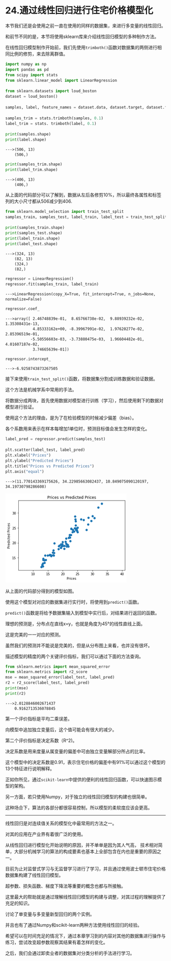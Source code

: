 


# 24.通过线性回归进行住宅价格模型化

本节我们还是会使用之前一直在使用的同样的数据集，来进行多变量的线性回归。

和前节不同的是，本节将使用sklearn库来介绍线性回归模型的多种制作方法。

在线性回归模型制作开始前，我们先使用`trimboth()`函数对数据集的两侧进行相同比例的修剪，来去除离群值。

```python
import numpy as np
import pandas as pd
from scipy import stats
from sklearn.linear_model import LinearRegression

from sklearn.datasets import loud_boston
dataset = loud_boston()

samples, label, feature_names = dataset.data, dataset.target, dataset.feature_names

samples_trim = stats.trimboth(samples, 0.1)
label_trim = stats. trimboth(label, 0.1)

print(samples.shape)
print(label.shape)
```
    --->(506, 13)
        (506,)

```python
print(samples_trim.shape)
print(label_trim.shape)
```
    --->(406, 13)
        (406,)
         
从上面的代码部分可以了解到，数据从左后各修剪10%，所以最终各属性和标签列的大小尺寸都从506减少到406.

```python
from sklearn.model_selection import train_test_split
samples_train, samples_test, label_train, label_test = train_test_split(samples_trim, label_trim, test_size=0.2, random_state=0)

print(samples_train.shape)
print(samples_test.shape)
print(label_train.shape)
print(label_test.shape)
```
    --->(324, 13)
        (82, 13)
        (324,)
        (82,)

```python
regressor = LinearRegression()
regressor.fit(samples_train, label_train)
```
    --->LinearRegression(copy_X=True, fit_intercept=True, n_jobs=None, normalize=False)
   
```python
regressor.coef_
```
    --->array([ 2.46748839e-01,  8.65766738e-02,  9.88939232e-02,  1.35308431e-13,
                4.85333162e+00, -8.39967991e-02,  1.97620277e-02,  2.85396519e-01,
               -5.50556603e-03, -3.73880475e-03,  1.96604482e-01,  4.01607187e-02,
                3.74665639e-01])
            
```python
regressor.intercept_
```
    --->-6.9258743873267505
    
接下来使用`train_test_split()`函数，将数据集分割成训练数据和验证数据。

这个方法是机械学系中常用的手法。

将数据分成两块，首先使用数据对模型进行训练（学习），然后使用剩下的数据对模型进行验证。

使用这个方法的理由，是为了在检验模型的时候减少偏差（bias）。

各个系数用来表示在样本每增加1单位时，预测目标值会发生怎样的变化。

```python
label_pred = regressor.predict(samples_test)

plt.scatter(label_test, label_pred)
plt.xlabel("Prices")
plt.ylabel("Predicted Prices")
plt.title("Prices vs Predicted Prices")
plt.axis("equal")
```
    --->(11.770143369175626, 34.22985663082437, 10.849075090120197, 34.19730798286608)
 ![](https://github.com/Ghj1314xxx/Numpy/blob/master/Images/pvpp.png)
    
从上面的代码部分得到的模型如图。

使用这个模型对对应的数据集进行实行时，将使用到`predict()`函数。

`predict()`函数是将给予数据集输入到模型中实行后，对结果进行返回的函数。

理想的预测是，分布点在直线x=y，也就是角度为45°的线性直线上面。

这是完美的一一对应的预测。

虽然我们的预测并不能说是完美的，但是从分布图上来看，也并没有很坏。

描述模型的精度的两个关键评价指标，我们可以通过下面的方法查询。

```python
from sklearn.metrics import mean_squared_error
from sklearn.metrics import r2_score
mse = mean_squared_error(label_test, label_pred)
r2 = r2_score(label_test, label_pred)
print(mse)
print(r2)
```
    --->2.0128846002671437
        0.9162713536078845
        
第一个评价指标是平均二乘误差。

向模型中追加独立变量后，这个值可能会有很大的减少。

第二个评价指标是决定系数（R^2)。

决定系数是用来度量从属变量的偏差中可由独立变量解部分所占的比率。

这个模型中的决定系数是0.91，表示住宅价格的偏差中有91%可以通过这个模型的13个特征进行说明解释。

正如你所见，通过`scikit-learn`中提供的便利的线性回归函数，可以快速图示模型的架构。

另一方面，若只使用Numpy，对于独立的线性回归模型的构建也很简单。

这种场合下，算法的各部分都很容易控制，所以模型的柔软度应该会更高。

------

线性回归是对连续值关系的模型化中最常用的方法之一。

对其的应用在产业界有着很广泛的使用。

从线性回归进行模型化开始说明的原因，并不单单是因为其人气高，
技术相对简单，大部分机械学习的算法的构成要素也基本上全部包含在内也是重要的原因之一。

目前为止对监督式学习与无监督学习进行了学习，并且通过使用波士顿市住宅价格数据集构建了线性回归模型。

超参数、损失函数、梯度下降法等重要的概念也都与所接触。

这里最大的帮助就是通过理解线性回归模型的构建与调整，对其过程的理解提供了充足的知识。

讨论了单变量与多变量新型回归的两个实例。

并且也有了通过Numpy和scikit-learn两种方法使用线性回归的经验。

希望可以在时间充足的情况下，通过本章学习到的内容对其他的数据集进行操作与练习，尝试改变超参数观察其结果有着怎样的变化。

之后，我们会通过卸卖业者的数据集对分类分析的手法进行学习。





